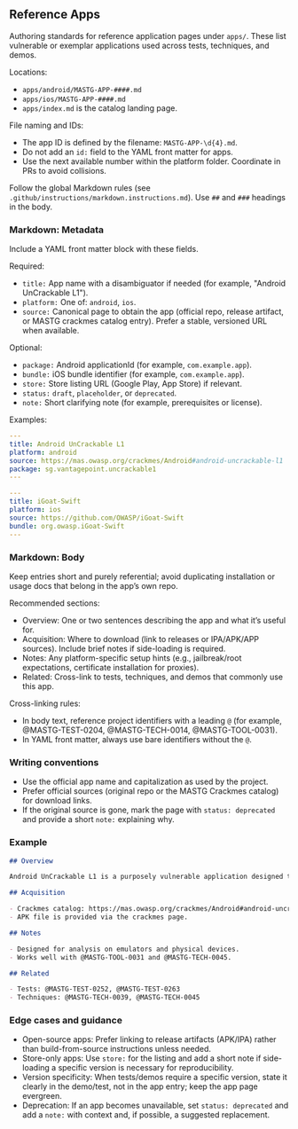 ## Reference Apps

Authoring standards for reference application pages under `apps/`. These list vulnerable or exemplar applications used across tests, techniques, and demos.

Locations:

- `apps/android/MASTG-APP-####.md`
- `apps/ios/MASTG-APP-####.md`
- `apps/index.md` is the catalog landing page.

File naming and IDs:

- The app ID is defined by the filename: `MASTG-APP-\d{4}.md`.
- Do not add an `id:` field to the YAML front matter for apps.
- Use the next available number within the platform folder. Coordinate in PRs to avoid collisions.

Follow the global Markdown rules (see `.github/instructions/markdown.instructions.md`). Use `##` and `###` headings in the body.

### Markdown: Metadata

Include a YAML front matter block with these fields.

Required:

- `title:` App name with a disambiguator if needed (for example, "Android UnCrackable L1").
- `platform:` One of: `android`, `ios`.
- `source:` Canonical page to obtain the app (official repo, release artifact, or MASTG crackmes catalog entry). Prefer a stable, versioned URL when available.

Optional:

- `package:` Android applicationId (for example, `com.example.app`).
- `bundle:` iOS bundle identifier (for example, `com.example.app`).
- `store:` Store listing URL (Google Play, App Store) if relevant.
- `status:` `draft`, `placeholder`, or `deprecated`.
- `note:` Short clarifying note (for example, prerequisites or license).

Examples:

```yaml
---
title: Android UnCrackable L1
platform: android
source: https://mas.owasp.org/crackmes/Android#android-uncrackable-l1
package: sg.vantagepoint.uncrackable1
---
```

```yaml
---
title: iGoat-Swift
platform: ios
source: https://github.com/OWASP/iGoat-Swift
bundle: org.owasp.iGoat-Swift
---
```

### Markdown: Body

Keep entries short and purely referential; avoid duplicating installation or usage docs that belong in the app’s own repo.

Recommended sections:

- Overview: One or two sentences describing the app and what it’s useful for.
- Acquisition: Where to download (link to releases or IPA/APK/APP sources). Include brief notes if side-loading is required.
- Notes: Any platform-specific setup hints (e.g., jailbreak/root expectations, certificate installation for proxies).
- Related: Cross-link to tests, techniques, and demos that commonly use this app.

Cross-linking rules:

- In body text, reference project identifiers with a leading `@` (for example, @MASTG-TEST-0204, @MASTG-TECH-0014, @MASTG-TOOL-0031).
- In YAML front matter, always use bare identifiers without the `@`.

### Writing conventions

- Use the official app name and capitalization as used by the project.
- Prefer official sources (original repo or the MASTG Crackmes catalog) for download links.
- If the original source is gone, mark the page with `status: deprecated` and provide a short `note:` explaining why.

### Example

````markdown
## Overview

Android UnCrackable L1 is a purposely vulnerable application designed to practice reverse engineering and tampering techniques.

## Acquisition

- Crackmes catalog: https://mas.owasp.org/crackmes/Android#android-uncrackable-l1
- APK file is provided via the crackmes page.

## Notes

- Designed for analysis on emulators and physical devices.
- Works well with @MASTG-TOOL-0031 and @MASTG-TECH-0045.

## Related

- Tests: @MASTG-TEST-0252, @MASTG-TEST-0263
- Techniques: @MASTG-TECH-0039, @MASTG-TECH-0045
````

### Edge cases and guidance

- Open-source apps: Prefer linking to release artifacts (APK/IPA) rather than build-from-source instructions unless needed.
- Store-only apps: Use `store:` for the listing and add a short note if side-loading a specific version is necessary for reproducibility.
- Version specificity: When tests/demos require a specific version, state it clearly in the demo/test, not in the app entry; keep the app page evergreen.
- Deprecation: If an app becomes unavailable, set `status: deprecated` and add a `note:` with context and, if possible, a suggested replacement.
